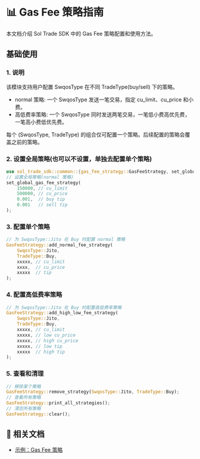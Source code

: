 # 📊 Gas Fee 策略指南

本文档介绍 Sol Trade SDK 中的 Gas Fee 策略配置和使用方法。

## 基础使用

### 1. 说明

该模块支持用户配置 SwqosType 在不同 TradeType(buy/sell) 下的策略。

- normal 策略: 一个 SwqosType 发送一笔交易，指定 cu_limit、cu_price 和小费。
- 高低费率策略: 一个 SwqosType 同时发送两笔交易，一笔低小费高优先费，一笔高小费低优先费。

每个 (SwqosType, TradeType) 的组合仅可配置一个策略。后续配置的策略会覆盖之前的策略。

### 2. 设置全局策略(也可以不设置，单独去配置单个策略)

```rust
use sol_trade_sdk::common::{gas_fee_strategy::GasFeeStrategy, set_global_gas_fee_strategy};
// 设置全局策略(normal 策略)
set_global_gas_fee_strategy(
    150000, // cu_limit
    500000, // cu_price
    0.001,  // buy tip
    0.001   // sell tip
);
```

### 3. 配置单个策略

```rust
// 为 SwqosType::Jito 在 Buy 时配置 normal 策略
GasFeeStrategy::add_normal_fee_strategy(
    SwqosType::Jito,
    TradeType::Buy,
    xxxxx, // cu_limit
    xxxx,  // cu_price
    xxxxx  // tip
);
```

### 4. 配置高低费率策略

```rust
// 为 SwqosType::Jito 在 Buy 时配置高低费率策略
GasFeeStrategy::add_high_low_fee_strategy(
    SwqosType::Jito,
    TradeType::Buy,
    xxxxx, // cu_limit
    xxxxx, // low cu_price
    xxxxx, // high cu_price
    xxxxx, // low tip
    xxxxx  // high tip
);
```

### 5. 查看和清理

```rust
// 移除某个策略
GasFeeStrategy::remove_strategy(SwqosType::Jito, TradeType::Buy);
// 查看所有策略
GasFeeStrategy::print_all_strategies();
// 清空所有策略
GasFeeStrategy::clear();
```

## 🔗 相关文档

- [示例：Gas Fee 策略](../examples/gas_fee_strategy/)
